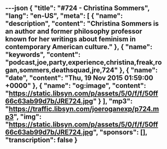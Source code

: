 ---json
{
  "title": "#724 - Christina Sommers",
  "lang": "en-US",
  "meta": [
    {
      "name": "description",
      "content": "Christina Sommers is an author and former philosophy professor known for her writings about feminism in contemporary American culture."
    },
    {
      "name": "keywords",
      "content": "podcast,joe,party,experience,christina,freak,rogan,sommers,deathsquad,jre,724"
    },
    {
      "name": "date",
      "content": "Thu, 19 Nov 2015 01:59:00 +0000"
    },
    {
      "name": "og:image",
      "content": "https://static.libsyn.com/p/assets/5/0/f/f/50ff66c63ab99d7b/JRE724.jpg"
    }
  ],
  "mp3": "https://traffic.libsyn.com/joeroganexp/p724.mp3",
  "img": "https://static.libsyn.com/p/assets/5/0/f/f/50ff66c63ab99d7b/JRE724.jpg",
  "sponsors": [],
  "transcription": false
}
---
<episode-header />

<timemark seconds="0" />

<transcribe-call-to-action />

<episode-footer />